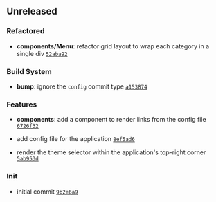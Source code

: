 ## Unreleased

### Refactored

- **components/Menu**: refactor grid layout to wrap each category in a single div <code>[52aba92](https://github.com/Norviah/home/commit/52aba92825b3a50fcc7c447ebfc2b3a39beb8b88)</code>

### Build System

- **bump**: ignore the `config` commit type <code>[a153874](https://github.com/Norviah/home/commit/a153874b69ed7004686ce8a0635138ebc514e42b)</code>

### Features

- **components**: add a component to render links from the config file <code>[6726f32](https://github.com/Norviah/home/commit/6726f32fc9f19eccc710fd4ad2ea5b46eb09c326)</code>

- add config file for the application <code>[8ef5ad6](https://github.com/Norviah/home/commit/8ef5ad62f2b66bea8fa3d985336d4ac213d1af79)</code>

- render the theme selector within the application's top-right corner <code>[5ab953d](https://github.com/Norviah/home/commit/5ab953d91011423f437df7d8c8f5906c9add123d)</code>

### Init

- initial commit <code>[9b2e6a9](https://github.com/Norviah/home/commit/9b2e6a909716127e4da9c9189dda6f29537c611c)</code>